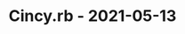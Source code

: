 ---
layout: post
title: Cincy.rb - 2021-05-13
datetime: '2021-05-13T18:00:00-04:00'
name: Cincy.rb
external_url: https://www.meetup.com/TechLife-Cincinnati/events/xqzhdsycchbrb/
online_event: false
year_month: 2021-05
---